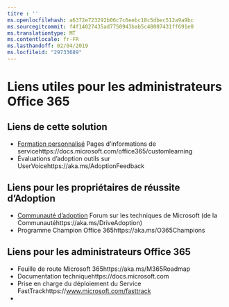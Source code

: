 ```yaml
---
titre : ''
ms.openlocfilehash: a6372e723292b06c7c6eebc18c5dbec512a9a9bc
ms.sourcegitcommit: f4f14027435ad7750943bab5c48007431ff691e0
ms.translationtype: MT
ms.contentlocale: fr-FR
ms.lasthandoff: 02/04/2019
ms.locfileid: "29733689"
---
```

# <a name="helpful-links-for-office-365-administrators"></a>Liens utiles pour les administrateurs Office 365

## <a name="links-for-this-solution"></a>Liens de cette solution

- [Formation personnalisé](https://docs.microsoft.com/office365/customlearning) Pages d’informations de servicehttps://docs.microsoft.com/office365/customlearning
- Évaluations d’adoption outils sur UserVoicehttps://aka.ms/AdoptionFeedback 

## <a name="links-for-adoption-success-owners"></a>Liens pour les propriétaires de réussite d’Adoption
- [Communauté d’adoption](https://aka.ms/DriveAdoption) Forum sur les techniques de Microsoft (de la Communautéhttps://aka.ms/DriveAdoption)
- Programme Champion Office 365https://aka.ms/O365Champions 

## <a name="links-for-office-365-administrators"></a>Liens pour les administrateurs Office 365
- Feuille de route Microsoft 365https://aka.ms/M365Roadmap
- Documentation techniquehttps://docs.microsoft.com
- Prise en charge du déploiement du Service FastTrackhttps://www.microsoft.com/fasttrack
- 
